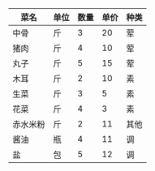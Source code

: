 | 菜名   | 单位 | 数量 | 单价 | 种类 |
|------|----|----|----|----|
| 中骨   | 斤  | 3  | 20 | 荤  |
| 猪肉   | 斤  | 4  | 10 | 荤  |
| 丸子   | 斤  | 5  | 15 | 荤  |11.0091743119266| 
| 木耳   | 斤  | 2  | 10 | 素  |
| 生菜   | 斤  | 3  | 5  | 素  |
| 花菜   | 斤  | 4  | 3  | 素  |
| 赤水米粉 | 斤  | 2  | 11 | 其他 |
| 酱油   | 瓶  | 4  | 11 | 调  |
| 盐    | 包  | 5  | 12 | 调  |